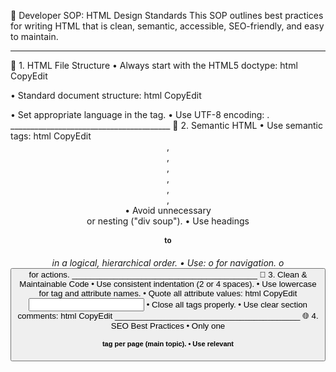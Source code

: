 🎨 Developer SOP: HTML Design Standards
This SOP outlines best practices for writing HTML that is clean, semantic, accessible, SEO-friendly, and easy to maintain.
________________________________________
📁 1. HTML File Structure
•	Always start with the HTML5 doctype:
html
CopyEdit
<!DOCTYPE html>
•	Standard document structure:
html
CopyEdit
<html lang="en">
  <head>
    <meta charset="UTF-8" />
    <meta name="viewport" content="width=device-width, initial-scale=1.0" />
    <title>Page Title</title>
  </head>
  <body>
    <!-- Page content -->
  </body>
</html>
•	Set appropriate language in the <html lang="..."> tag.
•	Use UTF-8 encoding: <meta charset="UTF-8">.
________________________________________
🧱 2. Semantic HTML
•	Use semantic tags:
html
CopyEdit
<header>, <footer>, <main>, <article>, <section>, <nav>, <aside>
•	Avoid unnecessary <div> or <span> nesting ("div soup").
•	Use headings <h1> to <h6> in a logical, hierarchical order.
•	Use:
o	<a> for navigation.
o	<button> for actions.
________________________________________
🧼 3. Clean & Maintainable Code
•	Use consistent indentation (2 or 4 spaces).
•	Use lowercase for tag and attribute names.
•	Quote all attribute values:
html
CopyEdit
<input type="text" name="username" />
•	Close all tags properly.
•	Use clear section comments:
html
CopyEdit
<!-- Header Section -->
<!-- Main Content -->
________________________________________
🌐 4. SEO Best Practices
•	Only one <h1> tag per page (main topic).
•	Use relevant <title> and <meta name="description"> tags in the <head>.
•	All <img> elements should include descriptive alt attributes.
•	Use meaningful link text:
html
CopyEdit
<a href="/services">View our services</a>
________________________________________
♿ 5. Accessibility (a11y)
•	Provide descriptive alt text for all images.
•	Use semantic tags to assist screen readers.
•	Add ARIA roles/labels as needed:
html
CopyEdit
<button aria-label="Close modal">✖</button>
•	Ensure full keyboard navigation.
•	Label form fields properly:
html
CopyEdit
<label for="email">Email:</label>
<input id="email" type="email" />
________________________________________
📱 6. Responsive Design Structure
•	Include this meta tag in the <head>:
html
CopyEdit
<meta name="viewport" content="width=device-width, initial-scale=1.0" />
•	Use responsive containers with Flexbox or Grid.
•	Avoid fixed pixel widths; handle layout in CSS.
•	Build mobile-first using utility classes (e.g., BEM, Tailwind).
________________________________________
🧩 7. Forms & Inputs
•	Wrap fields in <form> tags.
•	Use appropriate type attributes: email, tel, number, etc.
•	Use placeholder, required, and ARIA attributes as needed.
•	Group related fields with <fieldset> and <legend>.
________________________________________
⚙️ 8. Performance & Optimization
•	Enable lazy loading for images:
html
CopyEdit
<img src="image.webp" loading="lazy" alt="..." />
•	Avoid inline CSS/JS when possible.
•	Use defer or async for non-critical scripts:
html
CopyEdit
<script src="main.js" defer></script>
•	Prefer modern image formats: WebP, AVIF.
________________________________________
🎯 9. External Assets & Linking
•	Link stylesheets and scripts cleanly:
html
CopyEdit
<link rel="stylesheet" href="styles.css" />
<script src="main.js" defer></script>
•	For external links, always include security attributes:
html
CopyEdit
<a href="https://external.com" target="_blank" rel="noopener noreferrer">Visit Site</a>
________________________________________
🧾 10. Developer QA Checklist
Task	Status
HTML5 doctype and language attribute	✅ / ❌
All tags are semantically structured	✅ / ❌
Headings follow correct hierarchy	✅ / ❌
All images include descriptive alt text	✅ / ❌
Meta title and description are set and unique	✅ / ❌
Links are descriptive and accessible	✅ / ❌
Forms use proper labels and input types	✅ / ❌
HTML is W3C validated (validator.w3.org)
✅ / ❌
Page is responsive with viewport meta	✅ / ❌
Scripts and styles are properly linked and deferred	✅ / ❌
No inline styles or scripts unless necessary	✅ / ❌
External links use rel="noopener noreferrer"	✅ / ❌
HTML is cleanly indented and commented	✅ / ❌
Keyboard accessibility is verified	✅ / ❌
________________________________________
Last updated: 2025-07-24

